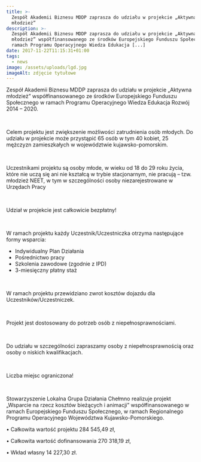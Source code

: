 ```yaml
---
title: >-
  Zespół Akademii Biznesu MDDP zaprasza do udziału w projekcie „Aktywna
  młodzież”
description: >-
  Zespół Akademii Biznesu MDDP zaprasza do udziału w projekcie „Aktywna
  młodzież” współfinansowanego ze środków Europejskiego Funduszu Społecznego w
  ramach Programu Operacyjnego Wiedza Edukacja [...]
date: 2017-11-22T11:15:31+01:00
tags:
  - news
image: /assets/uploads/lgd.jpg
imageAlt: zdjęcie tytułowe
---
```

Zespół Akademii Biznesu MDDP zaprasza do udziału w projekcie „Aktywna młodzież” współfinansowanego ze środków Europejskiego Funduszu Społecznego w ramach Programu Operacyjnego Wiedza Edukacja Rozwój 2014 – 2020.

<br>

Celem projektu jest zwiększenie możliwości zatrudnienia osób młodych. Do udziału w projekcie może przystąpić 65 osób w tym 40 kobiet, 25 mężczyzn zamieszkałych w województwie kujawsko-pomorskim.

<br>

Uczestnikami projektu są osoby młode, w wieku od 18 do 29 roku życia, które nie uczą się ani nie kształcą w trybie stacjonarnym, nie pracują – tzw. młodzież NEET, w tym w szczególności osoby niezarejestrowane w Urzędach Pracy

<br>

Udział w projekcie jest całkowicie bezpłatny!

<br>

W ramach projektu każdy Uczestnik/Uczestniczka otrzyma następujące formy wsparcia:

* Indywidualny Plan Działania
* Pośrednictwo pracy 
* Szkolenia zawodowe (zgodnie z IPD)
* 3-miesięczny płatny staż

<br>

W ramach projektu przewidziano zwrot kosztów dojazdu dla Uczestników/Uczestniczek.

<br>

Projekt jest dostosowany do potrzeb osób z niepełnosprawnościami.

<br>

 Do udziału w szczególności zapraszamy osoby z niepełnosprawnością oraz osoby o niskich kwalifikacjach.

<br>

Liczba miejsc ograniczona!

<br>

Stowarzyszenie Lokalna Grupa Działania Chełmno realizuje projekt „Wsparcie na rzecz kosztów bieżących i animacji” współfinansowanego w ramach Europejskiego Funduszu Społecznego, w ramach Regionalnego Programu Operacyjnego Województwa Kujawsko-Pomorskiego.



• Całkowita wartość projektu 284 545,49 zł,



• Całkowita wartość dofinansowania 270 318,19 zł,



• Wkład własny 14 227,30 zł.
